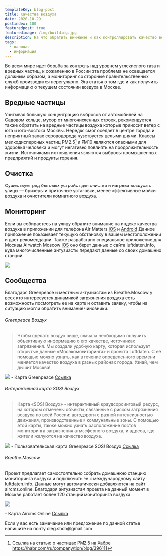 ```yaml
---
templateKey: blog-post
title: Качества воздуха
date: 2020-10-29
postindex: 100
featuredpost: true
featuredimage: /img/building.jpg
description: На что обратить внимание и как контроллировать качество воздуха.
tags:
  - валовая
  - информация
---
```


Во всем мире идет борьба за контроль над уровнем углекислого газа и вредных частиц, к сожалению в России эта проблема не освещается должным образом, а мониторинг со стороные правительственных служб производится нерегулярно. Эта статья о том где и как получить информацию о текущем состоянии воздуха в Москве.

## Вредные частицы

Учитывая большую концентрацию выбросов от автомобилей на Садовом кольце, мусор от многочисленных строек, рекомендуется также обратить на вредные частицы воздуха которые приносит ветер с юга и юго-востока Москвы. Нередко смог оседает в центре города и неприятный запах сероводорода чувствуется целыми днями. Классы мелкодисперсных частиц PM2.5[^статья] и PM10 являются опасными для здоровья человека и могут негативно повлиять на продолжительность жизни. Источниками их появления являются выбросы промышленных предприятий и продукты горения.  

## Очистка

Существует ряд бытовых устройст для очистки и нагрева воздуха с улицы —  бризеры и приточные установки,  менее эффективные мойки воздуха и очистители комнатного воздуха. 

## Мониторинг

Если вы собираетесь на улицу обратите внимание на индекс качества воздуха в приложении для телефона Air Matters  [iOS](https://apps.apple.com/us/app/air-matters/id477700080) и [Android](https://play.google.com/store/apps/details?id=com.freshideas.airindex&hl=en&gl=US) Данное приложение показывает текущую обстановку в вашем местоположении и дает рекомендации. Также разработано специальное приложение для Москвы Airwatch Moscow [iOS](https://apps.apple.com/app/id1458144886) оно берет данные с сайта luftdaten.info, куда многочисленные энтузиасты передают данные со своих домашних станций.

![](/img/air-matters.png)

## Сообщества

Благодаря Greenpeace и местным энтузиастам из Breathe.Moscow у всех кто интересуется динамикой загрязнения воздуха есть возможность посмотреть ее на карте и оставить заявку, чтобы на ситуацию могли обратить внимание чиновники.

###### Greenpeace Воздух

>Чтобы сделать воздух чище, сначала необходимо получить объективную информацию о его качестве, источниках загрязнения. Мы создали удобную карту, которая использует открытые данные «Мосэкомониторинга» и проекта Luftdaten. С её помощью можно узнать, как в течение определенного времени меняется качество воздуха в разных районах города.
Узнай, чем дышит Москва!

![](/img/greenpeace-air.png)
\- Карта Greenpeace [Ссылка](https://maps.greenpeace.org/air/)

###### Интерактивная карта SOS! Воздух

>Карта «SOS! Воздух» - интерактивный краудсорсинговый ресурс, на котором отмечены объекты, связанные с риском загрязнения воздуха по всей России: автодороги с разной интенсивностью движения, производственные и коммунальные зоны. С помощью этой карты, также можно узнать расположение постов мониторинга загрязнения атмосферного воздуха, и адреса, где жители жалуются на качество воздуха.

![](/img/greenpeace-sos.png)
\- Пользовательская карта Greenpeace SOS! Воздух [Ссылка](https://maps.greenpeace.org/airpollution/)

######  Breathe.Moscow

Проект предлагает самостоятельно собрать домашнюю станцию мониторинга воздуха и подключить ее к международному сайту luftdaten.info. Данные могут автоматически добавляются на сайт aircms.online. Благодаря энтузиастам проекта на данный момент в Москве работает более 120 станций мониторинга воздуха.

![](/img/air-cms.png)

\- Карта Aircms.Online [Ссылка](https://aircms.online/)


<article className="message is-info">
 <div class="message-body">
    Если у вас есть замечание или предложение по данной статье напишите на почту oleg.shch@gmail.com
  </div>
</article>

[^статья]: Ссылка на статью о частицах PM2.5 на Хабре https://habr.com/ru/company/tion/blog/396111